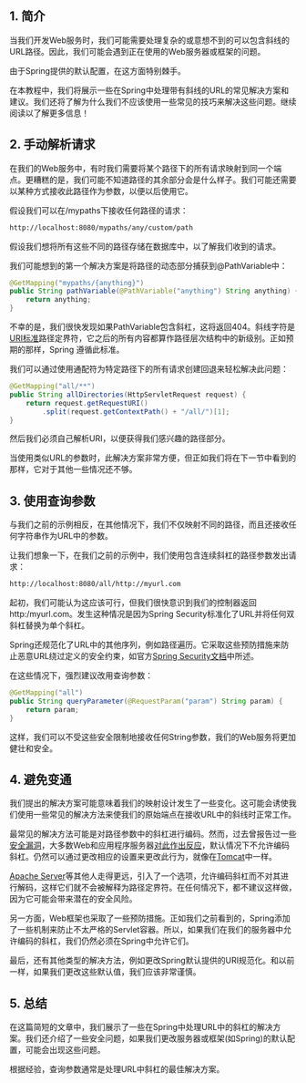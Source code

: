 ## 1. 简介

当我们开发Web服务时，我们可能需要处理复杂的或意想不到的可以包含斜线的URL路径。因此，我们可能会遇到正在使用的Web服务器或框架的问题。

由于Spring提供的默认配置，在这方面特别棘手。

在本教程中，我们将展示一些在Spring中处理带有斜线的URL的常见解决方案和建议。我们还将了解为什么我们不应该使用一些常见的技巧来解决这些问题。继续阅读以了解更多信息！

## 2. 手动解析请求

在我们的Web服务中，有时我们需要将某个路径下的所有请求映射到同一个端点。更糟糕的是，我们可能不知道路径的其余部分会是什么样子。我们可能还需要以某种方式接收此路径作为参数，以便以后使用它。

假设我们可以在/mypaths下接收任何路径的请求：

```bash
http://localhost:8080/mypaths/any/custom/path
```

假设我们想将所有这些不同的路径存储在数据库中，以了解我们收到的请求。

我们可能想到的第一个解决方案是将路径的动态部分捕获到@PathVariable中：

```java
@GetMapping("mypaths/{anything}")
public String pathVariable(@PathVariable("anything") String anything) {
    return anything;
}
```

不幸的是，我们很快发现如果PathVariable包含斜杠，这将返回404。斜线字符是[URI标准](https://tools.ietf.org/html/rfc3986)路径定界符，它之后的所有内容都算作路径层次结构中的新级别。正如预期的那样，Spring 遵循此标准。

我们可以通过使用通配符为特定路径下的所有请求创建回退来轻松解决此问题：

```java
@GetMapping("all/**")
public String allDirectories(HttpServletRequest request) {
    return request.getRequestURI()
        .split(request.getContextPath() + "/all/")[1];
}
```

然后我们必须自己解析URI，以便获得我们感兴趣的路径部分。

当使用类似URL的参数时，此解决方案非常方便，但正如我们将在下一节中看到的那样，它对于其他一些情况还不够。

## 3. 使用查询参数

与我们之前的示例相反，在其他情况下，我们不仅映射不同的路径，而且还接收任何字符串作为URL中的参数。

让我们想象一下，在我们之前的示例中，我们使用包含连续斜杠的路径参数发出请求：

```bash
http://localhost:8080/all/http://myurl.com
```

起初，我们可能认为这应该可行，但我们很快意识到我们的控制器返回http:/myurl.com。发生这种情况是因为Spring Security标准化了URL并将任何双斜杠替换为单个斜杠。

Spring还规范化了URL中的其他序列，例如路径遍历。它采取这些预防措施来防止恶意URL绕过定义的安全约束，如官方[Spring Security文档](https://docs.spring.io/spring-security/site/docs/current/reference/htmlsingle/#request-matching)中所述。

在这些情况下，强烈建议改用查询参数：

```java
@GetMapping("all")
public String queryParameter(@RequestParam("param") String param) {
    return param;
}
```

这样，我们可以不受这些安全限制地接收任何String参数，我们的Web服务将更加健壮和安全。

## 4. 避免变通

我们提出的解决方案可能意味着我们的映射设计发生了一些变化。这可能会诱使我们使用一些常见的解决方法来使我们的原始端点在接收URL中的斜线时正常工作。

最常见的解决方法可能是对路径参数中的斜杠进行编码。然而，过去曾报告过一些[安全漏洞](https://cve.mitre.org/cgi-bin/cvename.cgi?name=CVE-2007-0450)，大多数Web和应用程序服务器[对此作出反应](https://tomcat.apache.org/security-6.html#Fixed_in_Apache_Tomcat_6.0.10)，默认情况下不允许编码斜杠。仍然可以通过更改相应的设置来更改此行为，就像在[Tomcat](https://tomcat.apache.org/tomcat-9.0-doc/config/systemprops.html#Security)中一样。

[Apache Server](https://httpd.apache.org/docs/current/mod/core.html#allowencodedslashes)等其他人走得更远，引入了一个选项，允许编码斜杠而不对其进行解码，这样它们就不会被解释为路径定界符。在任何情况下，都不建议这样做，因为它可能会带来潜在的安全风险。

另一方面，Web框架也采取了一些预防措施。正如我们之前看到的，Spring添加了一些机制来防止不太严格的Servlet容器。所以，如果我们在我们的服务器中允许编码的斜杠，我们仍然必须在Spring中允许它们。

最后，还有其他类型的解决方法，例如更改Spring默认提供的URI规范化。和以前一样，如果我们更改这些默认值，我们应该非常谨慎。

## 5. 总结

在这篇简短的文章中，我们展示了一些在Spring中处理URL中的斜杠的解决方案。我们还介绍了一些安全问题，如果我们更改服务器或框架(如Spring)的默认配置，可能会出现这些问题。

根据经验，查询参数通常是处理URL中斜杠的最佳解决方案。
